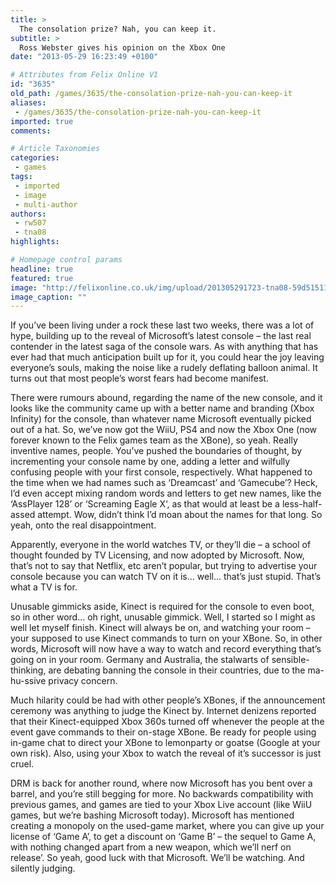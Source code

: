 ```yaml
---
title: >
  The consolation prize? Nah, you can keep it.
subtitle: >
  Ross Webster gives his opinion on the Xbox One
date: "2013-05-29 16:23:49 +0100"

# Attributes from Felix Online V1
id: "3635"
old_path: /games/3635/the-consolation-prize-nah-you-can-keep-it
aliases:
 - /games/3635/the-consolation-prize-nah-you-can-keep-it
imported: true
comments:

# Article Taxonomies
categories:
 - games
tags:
 - imported
 - image
 - multi-author
authors:
 - rw507
 - tna08
highlights:

# Homepage control params
headline: true
featured: true
image: "http://felixonline.co.uk/img/upload/201305291723-tna08-59d51511-a3a1-42df-8f82-912b0a1e05cb.jpg"
image_caption: ""
---
```


If you’ve been living under a rock these last two weeks, there was a lot of hype, building up to the reveal of Microsoft’s latest console – the last real contender in the latest saga of the console wars. As with anything that has ever had that much anticipation built up for it, you could hear the joy leaving everyone’s souls, making the noise like a rudely deflating balloon animal. It turns out that most people’s worst fears had become manifest.

There were rumours abound, regarding the name of the new console, and it looks like the community came up with a better name and branding (Xbox Infinity) for the console, than whatever name Microsoft eventually picked out of a hat. So, we’ve now got the WiiU, PS4 and now the Xbox One (now forever known to the Felix games team as the XBone), so yeah. Really inventive names, people. You’ve pushed the boundaries of thought, by incrementing your console name by one, adding a letter and wilfully confusing people with your first console, respectively. What happened to the time when we had names such as ‘Dreamcast’ and ‘Gamecube’? Heck, I’d even accept mixing random words and letters to get new names, like the ‘AssPlayer 128’ or ‘Screaming Eagle X‘, as that would at least be a less-half-assed attempt. Wow, didn’t think I’d moan about the names for that long. So yeah, onto the real disappointment.

Apparently, everyone in the world watches TV, or they’ll die – a school of thought founded by TV Licensing, and now adopted by Microsoft. Now, that’s not to say that Netflix, etc aren’t popular, but trying to advertise your console because you can watch TV on it is... well... that’s just stupid. That’s what a TV is for.

Unusable gimmicks aside, Kinect is required for the console to even boot, so in other word... oh right, unusable gimmick. Well, I started so I might as well let myself finish. Kinect will always be on, and watching your room – your supposed to use Kinect commands to turn on your XBone. So, in other words, Microsoft will now have a way to watch and record everything that’s going on in your room. Germany and Australia, the stalwarts of sensible-thinking, are debating banning the console in their countries, due to the ma-hu-ssive privacy concern.

Much hilarity could be had with other people’s XBones, if the announcement ceremony was anything to judge the Kinect by. Internet denizens reported that their Kinect-equipped Xbox 360s turned off whenever the people at the event gave commands to their on-stage XBone. Be ready for people using in-game chat to direct your XBone to lemonparty or goatse (Google at your own risk). Also, using your Xbox to watch the reveal of it’s successor is just cruel.

DRM is back for another round, where now Microsoft has you bent over a barrel, and you’re still begging for more. No backwards compatibility with previous games, and games are tied to your Xbox Live account (like WiiU games, but we’re bashing Microsoft today). Microsoft has mentioned creating a monopoly on the used-game market, where you can give up your license of ‘Game A’, to get a discount on ‘Game B’ – the sequel to Game A, with nothing changed apart from a new weapon, which we’ll nerf on release’. So yeah, good luck with that Microsoft. We’ll be watching. And silently judging.
